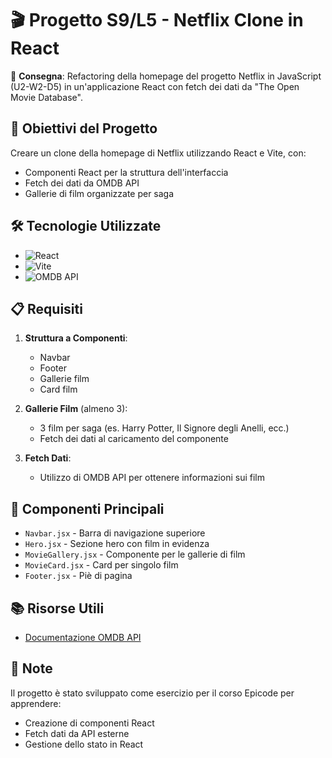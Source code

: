 # 🎬 Progetto S9/L5 - Netflix Clone in React


📌 **Consegna**: Refactoring della homepage del progetto Netflix in JavaScript (U2-W2-D5) in un'applicazione React con fetch dei dati da "The Open Movie Database".

## 🚀 Obiettivi del Progetto
Creare un clone della homepage di Netflix utilizzando React e Vite, con:
- Componenti React per la struttura dell'interfaccia
- Fetch dei dati da OMDB API
- Gallerie di film organizzate per saga

## 🛠️ Tecnologie Utilizzate
- ![React](https://img.shields.io/badge/-React-61DAFB?logo=react&logoColor=white)
- ![Vite](https://img.shields.io/badge/-Vite-646CFF?logo=vite&logoColor=white)
- ![OMDB API](https://img.shields.io/badge/-OMDB_API-000000?logo=json&logoColor=white)

## 📋 Requisiti
1. **Struttura a Componenti**:
   - Navbar
   - Footer
   - Gallerie film
   - Card film

2. **Gallerie Film** (almeno 3):
   - 3 film per saga (es. Harry Potter, Il Signore degli Anelli, ecc.)
   - Fetch dei dati al caricamento del componente

3. **Fetch Dati**:
   - Utilizzo di OMDB API per ottenere informazioni sui film

## 🎨 Componenti Principali
- `Navbar.jsx` - Barra di navigazione superiore
- `Hero.jsx` - Sezione hero con film in evidenza
- `MovieGallery.jsx` - Componente per le gallerie di film
- `MovieCard.jsx` - Card per singolo film
- `Footer.jsx` - Piè di pagina

## 📚 Risorse Utili
- [Documentazione OMDB API](http://www.omdbapi.com/)


## 📝 Note
Il progetto è stato sviluppato come esercizio per il corso Epicode per apprendere:
- Creazione di componenti React
- Fetch dati da API esterne
- Gestione dello stato in React
